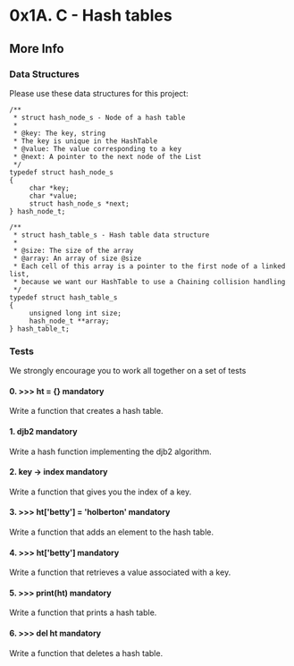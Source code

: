 <h1 class="gap">0x1A. C - Hash tables</h1>
<h2>More Info</h2>

<h3>Data Structures</h3>

<p>Please use these data structures for this project:</p>

<pre><code>/**
 * struct hash_node_s - Node of a hash table
 *
 * @key: The key, string
 * The key is unique in the HashTable
 * @value: The value corresponding to a key
 * @next: A pointer to the next node of the List
 */
typedef struct hash_node_s
{
     char *key;
     char *value;
     struct hash_node_s *next;
} hash_node_t;

/**
 * struct hash_table_s - Hash table data structure
 *
 * @size: The size of the array
 * @array: An array of size @size
 * Each cell of this array is a pointer to the first node of a linked list,
 * because we want our HashTable to use a Chaining collision handling
 */
typedef struct hash_table_s
{
     unsigned long int size;
     hash_node_t **array;
} hash_table_t;
</code></pre>

<h3>Tests</h3>

<p>We strongly encourage you to work all together on a set of tests</p>
 <h4 class="task">
    0. &gt;&gt;&gt; ht = {}
      <span class="alert alert-warning mandatory-optional">
        mandatory
      </span>
  </h4>

  <p>Write a function that creates a hash table.</p>

 <h4 class="task">
    1. djb2
      <span class="alert alert-warning mandatory-optional">
        mandatory
      </span>
  </h4>

  <p>Write a hash function implementing the djb2 algorithm.</p>

<h4 class="task">
    2. key -&gt; index
      <span class="alert alert-warning mandatory-optional">
        mandatory
      </span>
  </h4>
 <p>Write a function that gives you the index of a key.</p>

  <h4 class="task">
    3. &gt;&gt;&gt; ht[&#39;betty&#39;] = &#39;holberton&#39;
      <span class="alert alert-warning mandatory-optional">
        mandatory
      </span>
  </h4>

  <p>Write a function that adds an element to the hash table.</p>

<h4 class="task">
    4. &gt;&gt;&gt; ht[&#39;betty&#39;]
      <span class="alert alert-warning mandatory-optional">
        mandatory
      </span>
  </h4>

  <p>Write a function that retrieves a value associated with a key.</p>

<h4 class="task">
 5. &gt;&gt;&gt; print(ht)
      <span class="alert alert-warning mandatory-optional">
        mandatory
      </span>
  </h4>

  <p>Write a function that prints a hash table.</p>

 <h4 class="task">
    6. &gt;&gt;&gt; del ht
      <span class="alert alert-warning mandatory-optional">
        mandatory
      </span>
  </h4>

  <p>Write a function that deletes a hash table.</p>

